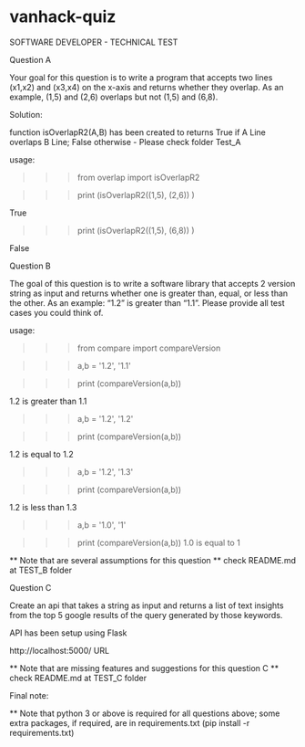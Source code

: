 # vanhack-quiz
SOFTWARE DEVELOPER - TECHNICAL TEST

Question A

Your goal for this question is to write a program that accepts two lines (x1,x2) and (x3,x4) on the x-axis and returns whether they overlap. As an example, (1,5) and (2,6) overlaps but not (1,5) and (6,8).

Solution:

function isOverlapR2(A,B) has been created to 
returns True if A Line overlaps B Line; False otherwise - Please check folder Test_A

usage: 
>>> from overlap import isOverlapR2

>>> print (isOverlapR2((1,5), (2,6)) )

True

>>> print (isOverlapR2((1,5), (6,8)) )

False


Question B

The goal of this question is to write a software library that accepts 2 version string as input and returns whether one is greater than, equal, or less than the other. As an example: “1.2” is greater than “1.1”. Please provide all test cases you could think of.

usage: 

>>> from compare import compareVersion

>>> a,b = '1.2', '1.1'

>>> print (compareVersion(a,b))

1.2 is greater than 1.1

>>> a,b = '1.2', '1.2'

>>> print (compareVersion(a,b))

1.2 is equal to 1.2

>>> a,b = '1.2', '1.3'

>>> print (compareVersion(a,b))

1.2 is less than 1.3

>>> a,b = '1.0', '1'

>>> print (compareVersion(a,b))
1.0 is equal to 1

** Note that are several assumptions for this question ** check README.md at TEST_B folder

Question C

Create an api that takes a string as input and returns a list of text insights from the top 5 google results of the query generated by those keywords. 

API has been setup using Flask

http://localhost:5000/  URL

** Note that are missing features and suggestions for this question C ** check README.md at TEST_C folder

Final note:

** Note that python 3 or above is required for all questions above; some extra packages, if required, are in requirements.txt  (pip install -r requirements.txt)
